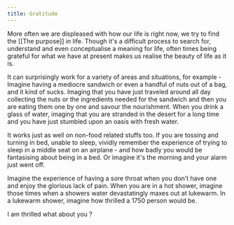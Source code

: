 ```yaml
---
title: Gratitude
---
```


More often we are displeased with how our life is right now, we try to find the [[The purpose]] in life. Though it's a difficult process to search for, understand and even conceptualise a meaning for life, often times being grateful for what we have at present makes us realise the beauty of life as it is.

It can surprisingly work for a variety of areas and situations, for example -
Imagine having a mediocre sandwich or even a handful of nuts out of a bag, and it kind of sucks. Imaging that you have just traveled around all day collecting the nuts or the ingredients needed for the sandwich and then you are eating them one by one and savour the nourishment.
When you drink a glass of water, imaging that you are stranded in the desert for a long time and you have just stumbled upon an oasis with fresh water.

It works just as well on non-food related stuffs too.
If you are tossing and turning in bed, unable to sleep, vividly remember the experience of trying to sleep in a middle seat on an airplane - and how badly you would be fantasising about being in a bed.
Or imagine it's the morning and your alarm just went off.

Imagine the experience of having a sore throat when you don’t have one and enjoy the glorious lack of pain. When you are in a hot shower, imagine those times when a showers water devastatingly maxes out at lukewarm. In a lukewarm shower, imagine how thrilled a 1750 person would be.

I am thrilled what about you ?

